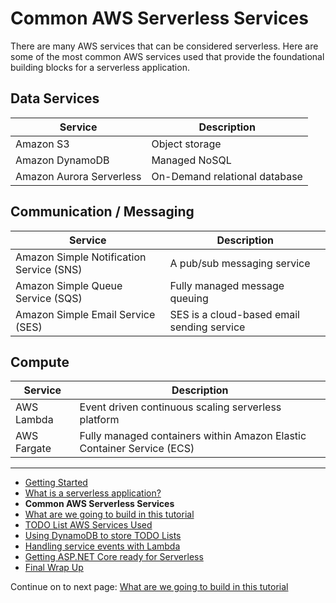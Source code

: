 # Common AWS Serverless Services

There are many AWS services that can be considered serverless. Here are some of the most 
common AWS services used that provide the foundational building blocks for a serverless application.

## Data Services

|Service|Description|
|----|---|
| Amazon S3 | Object storage |
| Amazon DynamoDB | Managed NoSQL |
| Amazon Aurora Serverless | On-Demand relational database |

## Communication / Messaging
|Service|Description|
|---|---|
| Amazon Simple Notification Service (SNS) |A pub/sub messaging service|
| Amazon Simple Queue Service (SQS) |Fully managed message queuing|
| Amazon Simple Email Service (SES) |SES is a cloud-based email sending service|

## Compute
|Service|Description|
|-|-|
| AWS Lambda | Event driven continuous scaling serverless platform |
| AWS Fargate | Fully managed containers within Amazon Elastic Container Service (ECS) |

<!-- Generated Navigation -->
---

* [Getting Started](./GettingStarted.md)
* [What is a serverless application?](./WhatIsServerless.md)
* **Common AWS Serverless Services**
* [What are we going to build in this tutorial](./WhatAreWeBuilding.md)
* [TODO List AWS Services Used](./TODOListServices.md)
* [Using DynamoDB to store TODO Lists](./DynamoDBModule/WhatIsDynamoDB.md)
* [Handling service events with Lambda](./StreamProcessing/ServiceEvents.md)
* [Getting ASP.NET Core ready for Serverless](./ASP.NETCoreFrontend/TheFrontend.md)
* [Final Wrap Up](./FinalWrapup.md)

Continue on to next page: [What are we going to build in this tutorial](./WhatAreWeBuilding.md)

